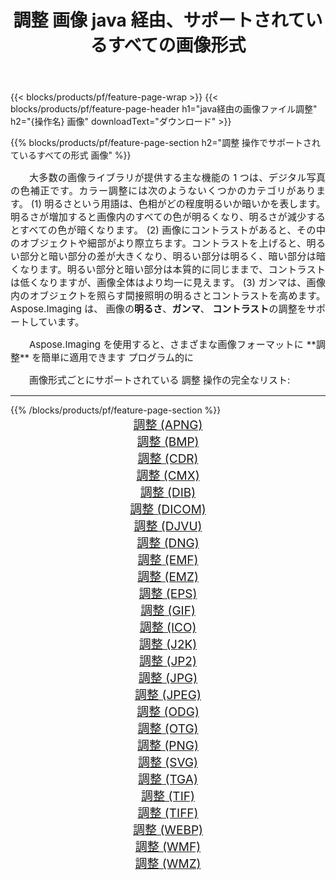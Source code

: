 ﻿---
title: 調整 画像 java 経由、サポートされているすべての画像形式 
weight: 3920
url: /ja/java/adjust 
lang: ja
langdirlevel: 2
locales: zh-hans,ja,it,ru,de,es,fr,nl,id,lt,pl,pt,vi,tr,ko,zh-hant,ar,hi,th,sv,cs,uk,he
description: Aspose.Imaging を使用すると、java 経由で簡単に 調整 イメージを作成できます
---

{{< blocks/products/pf/feature-page-wrap >}}
{{< blocks/products/pf/feature-page-header h1="java経由の画像ファイル調整" h2="{操作名} 画像" downloadText="ダウンロード" >}}


{{% blocks/products/pf/feature-page-section  h2="調整 操作でサポートされているすべての形式 画像" %}}
<p align="justify" style="text-indent:2em;font-size:15px;">
大多数の画像ライブラリが提供する主な機能の 1 つは、デジタル写真の色補正です。カラー調整には次のようないくつかのカテゴリがあります。 (1) 明るさという用語は、色相がどの程度明るいか暗いかを表します。明るさが増加すると画像内のすべての色が明るくなり、明るさが減少するとすべての色が暗くなります。 (2) 画像にコントラストがあると、その中のオブジェクトや細部がより際立ちます。コントラストを上げると、明るい部分と暗い部分の差が大きくなり、明るい部分は明るく、暗い部分は暗くなります。明るい部分と暗い部分は本質的に同じままで、コントラストは低くなりますが、画像全体はより均一に見えます。 (3) ガンマは、画像内のオブジェクトを照らす間接照明の明るさとコントラストを高めます。 Aspose.Imaging は、 画像の<b>明るさ</b>、<b>ガンマ</b>、 <b>コントラスト</b>の調整をサポートしています。
</p>
<p align="justify" style="text-indent:2em;font-size:15px;">
Aspose.Imaging を使用すると、さまざまな画像フォーマットに **調整** を簡単に適用できます プログラム的に
</p>
<p align="justify" style="text-indent:2em;font-size:15px;">
画像形式ごとにサポートされている 調整 操作の完全なリスト:
</p>
<hr/>
{{% /blocks/products/pf/feature-page-section %}}
<div class="container-fluid productfamilypage bg-gray">
    <div class="convertypes bg-gray agp-content section">
        <div class="container">
		<div class="row other-converters" style="gap: 10px;font-size: 19px;text-align:center;">
		    <div class='col-md-2 other-converter remove-lp remove-rp'><a href="/imaging/ja/java/adjust/apng" style="padding:15px;">調整 (APNG)</a></div><div class='col-md-2 other-converter remove-lp remove-rp'><a href="/imaging/ja/java/adjust/bmp" style="padding:15px;">調整 (BMP)</a></div><div class='col-md-2 other-converter remove-lp remove-rp'><a href="/imaging/ja/java/adjust/cdr" style="padding:15px;">調整 (CDR)</a></div><div class='col-md-2 other-converter remove-lp remove-rp'><a href="/imaging/ja/java/adjust/cmx" style="padding:15px;">調整 (CMX)</a></div><div class='col-md-2 other-converter remove-lp remove-rp'><a href="/imaging/ja/java/adjust/dib" style="padding:15px;">調整 (DIB)</a></div><div class='col-md-2 other-converter remove-lp remove-rp'><a href="/imaging/ja/java/adjust/dicom" style="padding:15px;">調整 (DICOM)</a></div><div class='col-md-2 other-converter remove-lp remove-rp'><a href="/imaging/ja/java/adjust/djvu" style="padding:15px;">調整 (DJVU)</a></div><div class='col-md-2 other-converter remove-lp remove-rp'><a href="/imaging/ja/java/adjust/dng" style="padding:15px;">調整 (DNG)</a></div><div class='col-md-2 other-converter remove-lp remove-rp'><a href="/imaging/ja/java/adjust/emf" style="padding:15px;">調整 (EMF)</a></div><div class='col-md-2 other-converter remove-lp remove-rp'><a href="/imaging/ja/java/adjust/emz" style="padding:15px;">調整 (EMZ)</a></div><div class='col-md-2 other-converter remove-lp remove-rp'><a href="/imaging/ja/java/adjust/eps" style="padding:15px;">調整 (EPS)</a></div><div class='col-md-2 other-converter remove-lp remove-rp'><a href="/imaging/ja/java/adjust/gif" style="padding:15px;">調整 (GIF)</a></div><div class='col-md-2 other-converter remove-lp remove-rp'><a href="/imaging/ja/java/adjust/ico" style="padding:15px;">調整 (ICO)</a></div><div class='col-md-2 other-converter remove-lp remove-rp'><a href="/imaging/ja/java/adjust/j2k" style="padding:15px;">調整 (J2K)</a></div><div class='col-md-2 other-converter remove-lp remove-rp'><a href="/imaging/ja/java/adjust/jp2" style="padding:15px;">調整 (JP2)</a></div><div class='col-md-2 other-converter remove-lp remove-rp'><a href="/imaging/ja/java/adjust/jpg" style="padding:15px;">調整 (JPG)</a></div><div class='col-md-2 other-converter remove-lp remove-rp'><a href="/imaging/ja/java/adjust/jpeg" style="padding:15px;">調整 (JPEG)</a></div><div class='col-md-2 other-converter remove-lp remove-rp'><a href="/imaging/ja/java/adjust/odg" style="padding:15px;">調整 (ODG)</a></div><div class='col-md-2 other-converter remove-lp remove-rp'><a href="/imaging/ja/java/adjust/otg" style="padding:15px;">調整 (OTG)</a></div><div class='col-md-2 other-converter remove-lp remove-rp'><a href="/imaging/ja/java/adjust/png" style="padding:15px;">調整 (PNG)</a></div><div class='col-md-2 other-converter remove-lp remove-rp'><a href="/imaging/ja/java/adjust/svg" style="padding:15px;">調整 (SVG)</a></div><div class='col-md-2 other-converter remove-lp remove-rp'><a href="/imaging/ja/java/adjust/tga" style="padding:15px;">調整 (TGA)</a></div><div class='col-md-2 other-converter remove-lp remove-rp'><a href="/imaging/ja/java/adjust/tif" style="padding:15px;">調整 (TIF)</a></div><div class='col-md-2 other-converter remove-lp remove-rp'><a href="/imaging/ja/java/adjust/tiff" style="padding:15px;">調整 (TIFF)</a></div><div class='col-md-2 other-converter remove-lp remove-rp'><a href="/imaging/ja/java/adjust/webp" style="padding:15px;">調整 (WEBP)</a></div><div class='col-md-2 other-converter remove-lp remove-rp'><a href="/imaging/ja/java/adjust/wmf" style="padding:15px;">調整 (WMF)</a></div><div class='col-md-2 other-converter remove-lp remove-rp'><a href="/imaging/ja/java/adjust/wmz" style="padding:15px;">調整 (WMZ)</a></div>
                </div>
        </div>
    </div>
</div>
<br/>
